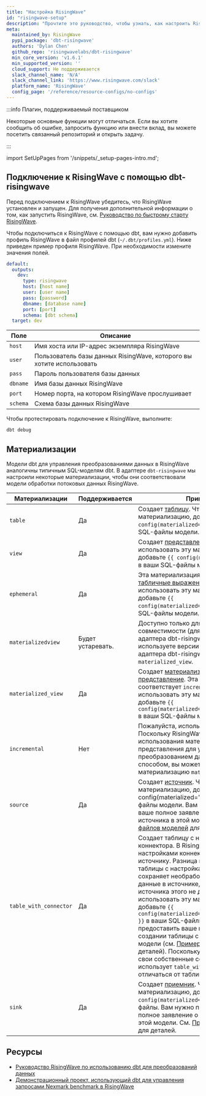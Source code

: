 ```yaml
---
title: "Настройка RisingWave"
id: "risingwave-setup"
description: "Прочтите это руководство, чтобы узнать, как настроить RisingWave в dbt."
meta:
  maintained_by: RisingWave
  pypi_package: 'dbt-risingwave'
  authors: 'Dylan Chen'
  github_repo: 'risingwavelabs/dbt-risingwave'
  min_core_version: 'v1.6.1'
  min_supported_version: ''
  cloud_support: Не поддерживается
  slack_channel_name: 'N/A'
  slack_channel_link: 'https://www.risingwave.com/slack'
  platform_name: 'RisingWave'
  config_page: '/reference/resource-configs/no-configs'
---
```


:::info Плагин, поддерживаемый поставщиком

Некоторые основные функции могут отличаться. Если вы хотите сообщить об ошибке, запросить функцию или внести вклад, вы можете посетить связанный репозиторий и открыть задачу.

:::

import SetUpPages from '/snippets/_setup-pages-intro.md';

<SetUpPages meta={frontMatter.meta} />

## Подключение к RisingWave с помощью dbt-risingwave

Перед подключением к RisingWave убедитесь, что RisingWave установлен и запущен. Для получения дополнительной информации о том, как запустить RisingWave, см. [Руководство по быстрому старту RisingWave](https://docs.risingwave.com/get-started/quickstart).

Чтобы подключиться к RisingWave с помощью dbt, вам нужно добавить профиль RisingWave в файл профилей dbt (`~/.dbt/profiles.yml`). Ниже приведен пример профиля RisingWave. При необходимости измените значения полей.

<File name='~/.dbt/profiles.yml'>

```yaml
default:
  outputs:
    dev:
      type: risingwave
      host: [host name] 
      user: [user name]
      pass: [password]
      dbname: [database name]
      port: [port]
      schema: [dbt schema]
  target: dev
```

</File>

|Поле|Описание|
|---|---|
|`host`| Имя хоста или IP-адрес экземпляра RisingWave|
|`user`|Пользователь базы данных RisingWave, которого вы хотите использовать|
|`pass`| Пароль пользователя базы данных|
|`dbname` | Имя базы данных RisingWave|
|`port` | Номер порта, на котором RisingWave прослушивает|
|`schema`| Схема базы данных RisingWave|

Чтобы протестировать подключение к RisingWave, выполните:

```bash
dbt debug
```

## Материализации

Модели dbt для управления преобразованиями данных в RisingWave аналогичны типичным SQL-моделям dbt. В адаптере `dbt-risingwave` мы настроили некоторые материализации, чтобы они соответствовали модели обработки потоковых данных RisingWave.

|Материализации| Поддерживается|Примечания|
|----|----|----|
|`table` |Да |Создает [таблицу](https://docs.risingwave.com/sql/commands/sql-create-table). Чтобы использовать эту материализацию, добавьте `{{ config(materialized='table') }}` в ваши SQL-файлы модели. |
|`view`|Да | Создает [представление](https://docs.risingwave.com/sql/commands/sql-create-view). Чтобы использовать эту материализацию, добавьте `{{ config(materialized='view') }}` в ваши SQL-файлы модели. |
|`ephemeral`|Да| Эта материализация использует [общие табличные выражения](https://docs.risingwave.com/sql/query-syntax/with-clause) в RisingWave. Чтобы использовать эту материализацию, добавьте `{{ config(materialized='ephemeral') }}` в ваши SQL-файлы модели.|
|`materializedview`| Будет устаревать. |Доступно только для обеспечения обратной совместимости (для версии v1.5.1 плагина адаптера dbt-risingwave). Если вы используете версии v1.6.0 и выше плагина адаптера dbt-risingwave, используйте `materialized_view`.|
|`materialized_view`| Да| Создает [материализованное представление](https://docs.risingwave.com/sql/commands/sql-create-mv). Эта материализация соответствует `incremental` в dbt. Чтобы использовать эту материализацию, добавьте `{{ config(materialized='materialized_view') }}` в ваши SQL-файлы модели.|
| `incremental`|Нет|Пожалуйста, используйте `materialized_view`. Поскольку RisingWave предназначен для использования материализованного представления для управления преобразованием данных инкрементным способом, вы можете просто использовать материализацию `materialized_view`.|
|`source`| Да| Создает [источник](https://docs.risingwave.com/sql/commands/sql-create-source). Чтобы использовать эту материализацию, добавьте \{\{ config(materialized='source') \}\} в ваши SQL-файлы модели. Вам нужно предоставить ваше полное заявление о создании источника в этой модели. См. [Примеры файлов моделей](https://docs.risingwave.com/integrations/other/dbt#example-model-files) для деталей.|
|`table_with_connector`| Да| Создает таблицу с настройками коннектора. В RisingWave таблица с настройками коннектора аналогична источнику. Разница в том, что объект таблицы с настройками коннектора сохраняет необработанные потоковые данные в источнике, тогда как объект источника этого не делает. Чтобы использовать эту материализацию, добавьте `{{ config(materialized='table_with_connector') }}` в ваши SQL-файлы модели. Вам нужно предоставить ваше полное заявление о создании таблицы с коннектором в этой модели (см. [Примеры файлов моделей](https://docs.risingwave.com/integrations/other/dbt#example-model-files) для деталей). Поскольку таблицы dbt имеют свои собственные семантики, RisingWave использует `table_with_connector`, чтобы отличаться от таблицы dbt.|
|`sink`| Да| Создает [приемник](https://docs.risingwave.com/sql/commands/sql-create-sink). Чтобы использовать эту материализацию, добавьте `{{ config(materialized='sink') }}` в ваши SQL-файлы. Вам нужно предоставить ваше полное заявление о создании приемника в этой модели. См. [Примеры файлов моделей](https://docs.risingwave.com/integrations/other/dbt#example-model-files) для деталей.|

## Ресурсы

- [Руководство RisingWave по использованию dbt для преобразований данных](https://docs.risingwave.com/integrations/other/dbt)
- [Демонстрационный проект, использующий dbt для управления запросами Nexmark benchmark в RisingWave](https://github.com/risingwavelabs/dbt_rw_nexmark)